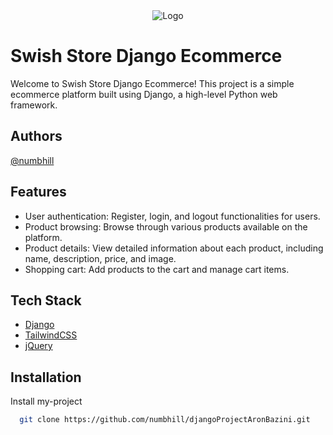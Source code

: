 
<div align="center"">
  <img src="https://media.giphy.com/media/v1.Y2lkPTc5MGI3NjExOHh6OWhiYWw2dHIyMGFxaHN6OHc0ZDltYnZxZGV2dDB1Y29lczluYyZlcD12MV9pbnRlcm5hbF9naWZfYnlfaWQmY3Q9Zw/11Itsp9GLbQbHW/giphy.gif" alt="Logo">
</div>


# Swish Store Django Ecommerce

Welcome to Swish Store Django Ecommerce! This project is a simple ecommerce platform built using Django, a high-level Python web framework.


## Authors

[@numbhill](https://www.github.com/numbhill)


## Features

- User authentication: Register, login, and logout functionalities for users.
- Product browsing: Browse through various products available on the platform.
- Product details: View detailed information about each product, including name, description, price, and image.
- Shopping cart: Add products to the cart and manage cart items.


## Tech Stack

 - [Django](https://www.djangoproject.com/)
 - [TailwindCSS](https://tailwindui.com/components#product-ecommerce)
 - [jQuery](https://releases.jquery.com/)


## Installation

Install my-project

```bash
  git clone https://github.com/numbhill/djangoProjectAronBazini.git
```
    
